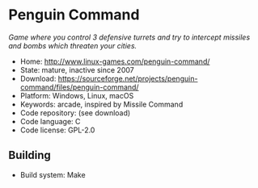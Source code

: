 # Penguin Command

_Game where you control 3 defensive turrets and try to intercept missiles and bombs which threaten your cities._

- Home: http://www.linux-games.com/penguin-command/
- State: mature, inactive since 2007
- Download: https://sourceforge.net/projects/penguin-command/files/penguin-command/
- Platform: Windows, Linux, macOS
- Keywords: arcade, inspired by Missile Command
- Code repository: (see download)
- Code language: C
- Code license: GPL-2.0

## Building

- Build system: Make